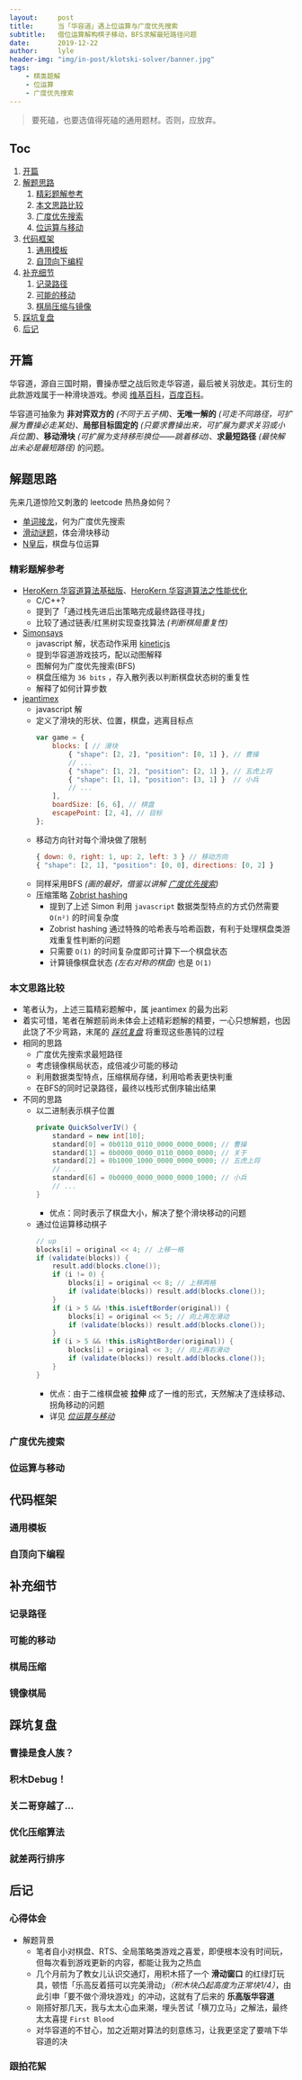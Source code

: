 ```yaml
---
layout:     post
title:      当「华容道」遇上位运算与广度优先搜索
subtitle:   借位运算解构棋子移动，BFS求解最短路径问题
date:       2019-12-22
author:     lyle
header-img: "img/in-post/klotski-solver/banner.jpg"
tags:
    - 棋类题解
    - 位运算
    - 广度优先搜索
---
```


> 要死磕，也要选值得死磕的通用题材。否则，应放弃。

## Toc

1. [开篇](#开篇)
2. [解题思路](#解题思路)
    1. [精彩题解参考](#精彩题解参考)
    2. [本文思路比较](#本文思路比较)
    3. [广度优先搜索](#广度优先搜索)
    4. [位运算与移动](#位运算与移动)
3. [代码框架](#代码框架)
    1. [通用模板](#通用模板)
    2. [自顶向下编程](#自顶向下编程)
4. [补充细节](#补充细节)
    1. [记录路径](#记录路径)
    2. [可能的移动](#可能的移动)
    3. [棋局压缩与镜像](#棋局压缩与镜像)
5. [踩坑复盘](#踩坑复盘)
6. [后记](#后记)

## 开篇

华容道，源自三国时期，曹操赤壁之战后败走华容道，最后被关羽放走。其衍生的此款游戏属于一种滑块游戏。参阅 [维基百科](https://zh.wikipedia.org/zh-cn/%E8%8F%AF%E5%AE%B9%E9%81%93_(%E9%81%8A%E6%88%B2))，[百度百科](https://baike.baidu.com/item/%E5%8D%8E%E5%AE%B9%E9%81%93/23619)。

华容道可抽象为 **非对弈双方的** *(不同于五子棋)*、**无唯一解的** *(可走不同路径，可扩展为曹操必走某处)*、**局部目标固定的** *(只要求曹操出来，可扩展为要求关羽或小兵位置)*、**移动滑块** *(可扩展为支持移形换位——跳着移动)*、**求最短路径** *(最快解出未必是最短路径)* 的问题。

## 解题思路

先来几道惊险又刺激的 leetcode 热热身如何？
- [单词接龙](https://leetcode-cn.com/problems/word-ladder/)，何为广度优先搜索
- [滑动谜题](https://leetcode-cn.com/problems/sliding-puzzle/)，体会滑块移动
- [N皇后](https://leetcode-cn.com/problems/n-queens-ii/)，棋盘与位运算

### 精彩题解参考
- [HeroKern 华容道算法基础版](https://blog.csdn.net/qq_21792169/article/details/88708968)、[HeroKern  华容道算法之性能优化](https://blog.csdn.net/qq_21792169/article/details/89216377)
    - C/C++?
    - 提到了「通过栈先进后出策略完成最终路径寻找」
    - 比较了通过链表/红黑树实现查找算法 *(判断棋局重复性)*
- [Simonsays](http://simonsays-tw.com/web/Klotski/Klotski.html)
    - javascript 解，状态动作采用 [kineticjs](http://kineticjs.com/)
    - 提到华容道游戏技巧，配以动图解释
    - 图解何为广度优先搜索(BFS)
    - 棋盘压缩为 `36 bits` ，存入散列表以判断棋盘状态树的重复性
    - 解释了如何计算步数
- [jeantimex](https://github.com/jeantimex/klotski)
    - javascript 解
    - 定义了滑块的形状、位置，棋盘，逃离目标点
        ```javascript
        var game = {
            blocks: [ // 滑块
                { "shape": [2, 2], "position": [0, 1] }, // 曹操
                // ...
                { "shape": [1, 2], "position": [2, 1] }, // 五虎上将
                { "shape": [1, 1], "position": [3, 1] }  // 小兵
                // ...
            ],
            boardSize: [6, 6], // 棋盘
            escapePoint: [2, 4], // 目标
        };
        ```
    - 移动方向针对每个滑块做了限制
        ```javascript
        { down: 0, right: 1, up: 2, left: 3 } // 移动方向
        { "shape": [2, 1], "position": [0, 0], directions: [0, 2] }
        ```
    - 同样采用BFS *(画的最好，借鉴以讲解 [广度优先搜索](#广度优先搜索))*
    - 压缩策略 [Zobrist hashing](https://en.wikipedia.org/wiki/Zobrist_hashing)
        - 提到了上述 Simon 利用 `javascript` 数据类型特点的方式仍然需要 `O(n²)` 的时间复杂度
        - Zobrist hashing 通过特殊的哈希表与哈希函数，有利于处理棋盘类游戏重复性判断的问题
        - 只需要 `O(1)` 的时间复杂度即可计算下一个棋盘状态
        - 计算镜像棋盘状态 *(左右对称的棋盘)* 也是 `O(1)`

### 本文思路比较

- 笔者认为，上述三篇精彩题解中，属 jeantimex 的最为出彩
- 着实可惜，笔者在解题前尚未体会上述精彩题解的精要，一心只想解题，也因此饶了不少弯路，末尾的 *[踩坑复盘](#踩坑复盘)* 将重现这些愚钝的过程
- 相同的思路
    - 广度优先搜索求最短路径
    - 考虑镜像棋局状态，成倍减少可能的移动
    - 利用数据类型特点，压缩棋局存储，利用哈希表更快判重
    - 在BFS的同时记录路径，最终以栈形式倒序输出结果
- 不同的思路
    - 以二进制表示棋子位置
        ```java
        private QuickSolverIV() {
            standard = new int[10];
            standard[0] = 0b0110_0110_0000_0000_0000; // 曹操
            standard[1] = 0b0000_0000_0110_0000_0000; // 关于
            standard[2] = 0b1000_1000_0000_0000_0000; // 五虎上将
            // ...
            standard[6] = 0b0000_0000_0000_0000_1000; // 小兵
            // ...
        }
        ```
        - 优点：同时表示了棋盘大小，解决了整个滑块移动的问题
    - 通过位运算移动棋子
        ```java
        // up
        blocks[i] = original << 4; // 上移一格
        if (validate(blocks)) {
            result.add(blocks.clone());
            if (i != 0) {
                blocks[i] = original << 8; // 上移两格
                if (validate(blocks)) result.add(blocks.clone());
            }
            if (i > 5 && !this.isLeftBorder(original)) {
                blocks[i] = original << 5; // 向上再左滑动
                if (validate(blocks)) result.add(blocks.clone());
            }
            if (i > 5 && !this.isRightBorder(original)) {
                blocks[i] = original << 3; // 向上再右滑动
                if (validate(blocks)) result.add(blocks.clone());
            }
        }
        ```
        - 优点：由于二维棋盘被 **拉伸** 成了一维的形式，天然解决了连续移动、拐角移动的问题
        - 详见 *[位运算与移动](#位运算与移动)*

### 广度优先搜索

### 位运算与移动

## 代码框架

### 通用模板

### 自顶向下编程

## 补充细节

### 记录路径

### 可能的移动

### 棋局压缩

### 镜像棋局

## 踩坑复盘

### 曹操是食人族？

### 积木Debug！

### 关二哥穿越了...

### 优化压缩算法

### 就差两行排序

## 后记

### 心得体会

- 解题背景
    - 笔者自小对棋盘、RTS、全局策略类游戏之喜爱，即便根本没有时间玩，但每次看到游戏更新的内容，都能让我为之热血
    - 几个月前为了教女儿认识交通灯，用积木搭了一个 **滑动窗口** 的红绿灯玩具，顿悟「乐高反着搭可以完美滑动」*（积木块凸起高度为正常块1/4）*，由此引申「要不做个滑块游戏」的冲动，这就有了后来的 **乐高版华容道**
    - 刚搭好那几天，我与太太心血来潮，埋头苦试「横刀立马」之解法，最终太太喜提 `First Blood`
    - 对华容道的不甘心，加之近期对算法的刻意练习，让我更坚定了要啃下华容道的决

### 跟拍花絮
